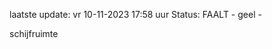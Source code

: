laatste update: 
vr 10-11-2023 17:58   uur 
Status: FAALT - geel - 
<div class="service Y">schijfruimte</div>